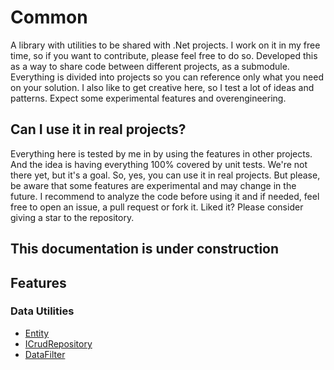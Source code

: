 # Common

A library with utilities to be shared with .Net projects.
I work on it in my free time, so if you want to contribute, please feel free to do so.
Developed this as a way to share code between different projects, as a submodule. Everything is divided into projects so you can reference only what you need on your solution.
I also like to get creative here, so I test a lot of ideas and patterns. Expect some experimental features and overengineering.

## Can I use it in real projects?

Everything here is tested by me in by using the features in other projects. And the idea is having everything 100% covered by unit tests. We're not there yet, but it's a goal.
So, yes, you can use it in real projects. But please, be aware that some features are experimental and may change in the future. I recommend to analyze the code before using it and if needed, feel free to open an issue, a pull request or fork it.
Liked it? Please consider giving a star to the repository.

## This documentation is under construction

## Features

### Data Utilities

- [Entity](./docs/Entity.md)
- [ICrudRepository](./docs/ICrudRepository.md)
- [DataFilter](./docs/DataFilter.md)

